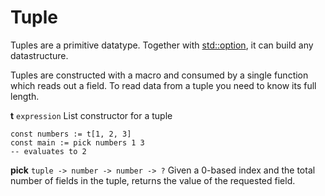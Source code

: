 # Tuple

Tuples are a primitive datatype. Together with [std::option](std-option.md), it can build any datastructure.

Tuples are constructed with a macro and consumed by a single function which reads out a field. To read data from a tuple you need to know its full length.

**t** `expression`
List constructor for a tuple

```orc
const numbers := t[1, 2, 3]
const main := pick numbers 1 3
-- evaluates to 2
```

**pick** `tuple -> number -> number -> ?`
Given a 0-based index and the total number of fields in the tuple, returns the value of the requested field.
